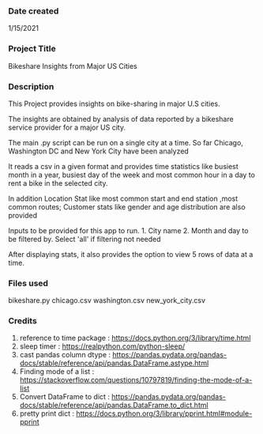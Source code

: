 ### Date created
1/15/2021

### Project Title
Bikeshare Insights from Major US Cities

### Description
This Project provides insights on bike-sharing in major U.S cities.    
<p>The insights are obtained by analysis of data reported by a bikeshare service provider for a major US city.
<p>The main .py script can be run on a single city at a time. So far Chicago, Washington DC and New York City have been analyzed
<p>It reads a csv in a given format and provides time statistics like busiest month in a year, busiest day of the week and most common hour in a day to rent a bike in the selected city.
<p>In addition Location Stat like most common start and end station ,most common routes; Customer stats like gender and age distribution are also provided

<p>Inputs to be provided for this app to run.    
1. City name    
2. Month and day to be filtered by. Select 'all' if filtering not needed

After displaying stats, it also provides the option to view 5 rows of data at a time.


### Files used
bikeshare.py
chicago.csv
washington.csv
new_york_city.csv

### Credits
1. reference to time package : https://docs.python.org/3/library/time.html
2. sleep timer : https://realpython.com/python-sleep/
3. cast pandas column dtype : https://pandas.pydata.org/pandas-docs/stable/reference/api/pandas.DataFrame.astype.html
4. Finding mode of a list : https://stackoverflow.com/questions/10797819/finding-the-mode-of-a-list
5. Convert DataFrame to dict : https://pandas.pydata.org/pandas-docs/stable/reference/api/pandas.DataFrame.to_dict.html
6. pretty print dict : https://docs.python.org/3/library/pprint.html#module-pprint
